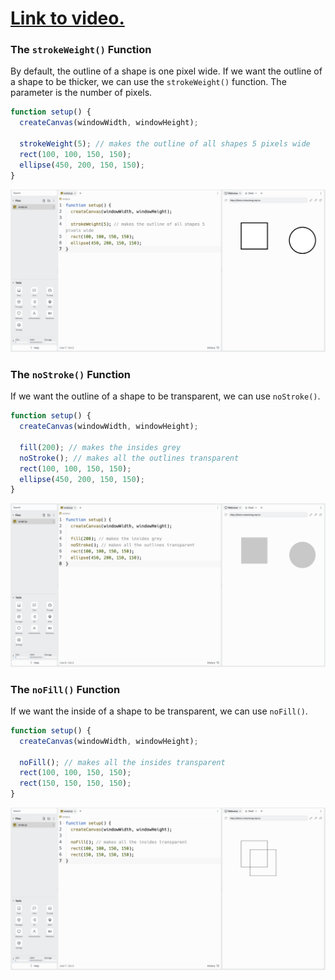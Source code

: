 # [Link to video.](https://www.youtube.com/watch?v=HlGObiejgUU&list=PLVD25niNi0BnKbPM0lUEfNYcWixQZ98cY)

### The `strokeWeight()` Function

By default, the outline of a shape is one pixel wide. If we want the outline of a shape to be thicker, we can use the `strokeWeight()` function. The parameter is the number of pixels.

```js
function setup() {
  createCanvas(windowWidth, windowHeight);

  strokeWeight(5); // makes the outline of all shapes 5 pixels wide
  rect(100, 100, 150, 150);
  ellipse(450, 200, 150, 150);
}
```

![](../../Images/Stroke_Weight.png)

### The `noStroke()` Function

If we want the outline of a shape to be transparent, we can use `noStroke()`.

```javascript
function setup() {
  createCanvas(windowWidth, windowHeight);

  fill(200); // makes the insides grey
  noStroke(); // makes all the outlines transparent
  rect(100, 100, 150, 150);
  ellipse(450, 200, 150, 150);
}
```

![](../../Images/No_Stroke.png)

### The `noFill()` Function

If we want the inside of a shape to be transparent, we can use `noFill()`.

```js
function setup() {
  createCanvas(windowWidth, windowHeight);

  noFill(); // makes all the insides transparent
  rect(100, 100, 150, 150);
  rect(150, 150, 150, 150);
}
```

![](../../Images/No_Fill.png)
